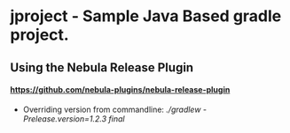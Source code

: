 # jproject - Sample Java Based gradle project.

## Using the Nebula Release Plugin
#### https://github.com/nebula-plugins/nebula-release-plugin
* Overriding version from commandline: *./gradlew -Prelease.version=1.2.3 final*
